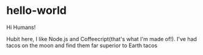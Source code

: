 # hello-world

Hi Humans!

Hubit here, I like Node.js and Coffeecript(that's what I'm made of!).
I've had tacos on the moon and find them far superior to Earth tacos
